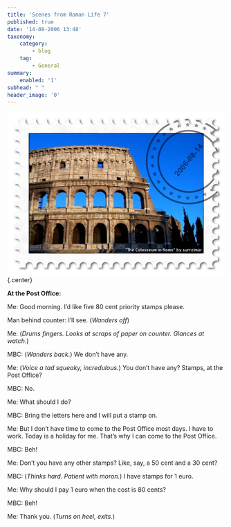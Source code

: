 ```yaml
---
title: 'Scenes from Roman Life 7'
published: true
date: '14-08-2006 13:48'
taxonomy:
    category:
        - blog
    tag:
        - General
summary:
    enabled: '1'
subhead: " "
header_image: '0'
---
```


![Stamp](stamp.jpg){.center}

**At the Post Office:**

Me: Good morning. I’d like five 80 cent priority stamps please.

Man behind counter: I’ll see. (_Wanders off_)

Me: (_Drums fingers. Looks at scraps of paper on counter. Glances at watch._)

MBC: (_Wanders back._) We don’t have any.

Me: (_Voice a tad squeaky, incredulous._) You don’t have any? Stamps, at the Post Office?

MBC: No.

Me: What should I do?

MBC: Bring the letters here and I will put a stamp on.

Me: But I don’t have time to come to the Post Office most days. I have to work. Today is a holiday for me. That’s why I can come to the Post Office.

MBC: Beh!

Me: Don’t you have any other stamps? Like, say, a 50 cent and a 30 cent?

MBC: (_Thinks hard. Patient with moron._) I have stamps for 1 euro.

Me: Why should I pay 1 euro when the cost is 80 cents?

MBC: Beh!

Me: Thank you. (_Turns on heel, exits._)
